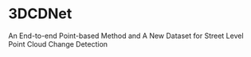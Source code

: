 # 3DCDNet
An End-to-end Point-based Method and A New Dataset for Street Level Point Cloud Change Detection

